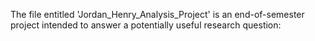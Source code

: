 The file entitled 'Jordan_Henry_Analysis_Project' is an end-of-semester project intended to answer a potentially useful research question:

